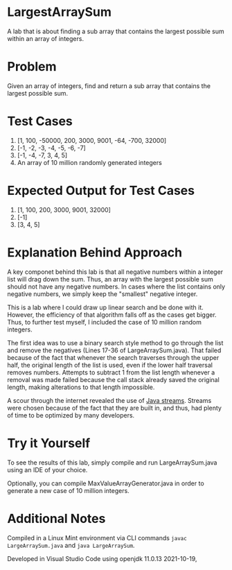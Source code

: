 # LargestArraySum
A lab that is about finding a sub array that contains the largest possible sum within an array of integers.

# Problem
Given an array of integers, find and return a sub array that contains the largest possible sum.

# Test Cases
1. [1, 100, -50000, 200, 3000, 9001, -64, -700, 32000]
2. [-1, -2, -3, -4, -5, -6, -7]
3. [-1, -4, -7, 3, 4, 5]
4. An array of 10 million randomly generated integers 

# Expected Output for Test Cases
1. [1, 100, 200, 3000, 9001, 32000]
2. [-1]
3. [3, 4, 5]

# Explanation Behind Approach
A key componet behind this lab is that all negative numbers within a integer list will drag down the sum. Thus, an array with the largest possible sum should not have any negative numbers. In cases where the list contains only negative numbers, we simply keep the "smallest" negative integer. 

This is a lab where I could draw up linear search and be done with it. However, the efficiency of that algorithm falls off as the cases get bigger. Thus, to further test myself, I included the case of 10 million random integers. 

The first idea was to use a binary search style method to go through the list and remove the negatives (Lines 17-36 of LargeArraySum.java). That failed because of the fact that whenever the search traverses through the upper half, the original length of the list is used, even if the lower half traversal removes numbers. Attempts to subtract 1 from the list length whenever a removal was made failed because the call stack already saved the original length, making alterations to that length impossible. 

A scour through the internet revealed the use of [Java streams](https://www.geeksforgeeks.org/stream-in-java/). Streams were chosen because of the fact that they are built in, and thus, had plenty of time to be optimized by many developers.

# Try it Yourself
To see the results of this lab, simply compile and run LargeArraySum.java using an IDE of your choice. 

Optionally, you can compile MaxValueArrayGenerator.java in order to generate a new case of 10 million integers. 

# Additional Notes
Compiled in a Linux Mint environment via CLI commands <code>javac LargeArraySum.java</code> and <code>java LargeArraySum</code>. 

Developed in Visual Studio Code using openjdk 11.0.13 2021-10-19, 
